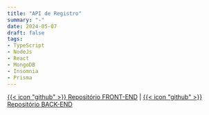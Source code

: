 ```yaml
---
title: "API de Registro"
summary: "-"
date: 2024-05-07
draft: false
tags:
- TypeScript
- NodeJs
- React
- MongoDB
- Insomnia
- Prisma
---
```


[{{< icon "github" >}} Repositório FRONT-END](https://github.com/printflucasguanabara/register-api-frontend) | [{{< icon "github" >}} Repositório BACK-END](https://github.com/printflucasguanabara/register-api)
